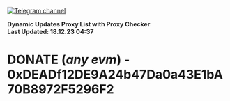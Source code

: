 [![Telegram channel](https://img.shields.io/endpoint?url=https://runkit.io/damiankrawczyk/telegram-badge/branches/master?url=https://t.me/n4z4v0d)](https://t.me/n4z4v0d) 

**Dynamic Updates Proxy List with Proxy Checker**  
**Last Updated: 18.12.23 04:37**

# DONATE (_any evm_) - 0xDEADf12DE9A24b47Da0a43E1bA70B8972F5296F2
